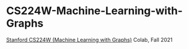 # CS224W-Machine-Learning-with-Graphs
[Stanford CS224W (Machine Learning with Graphs)](http://web.stanford.edu/class/cs224w/index.html) Colab, Fall 2021

